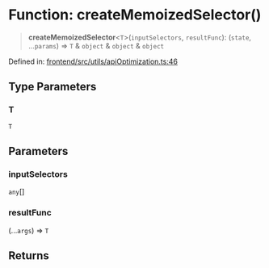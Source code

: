 # Function: createMemoizedSelector()

> **createMemoizedSelector**\<`T`\>(`inputSelectors`, `resultFunc`): (`state`, ...`params`) => `T` & `object` & `object` & `object`

Defined in: [frontend/src/utils/apiOptimization.ts:46](https://github.com/lsendel/sass/blob/ca8b2b87627589617e0de57047e1f50d53e78078/frontend/src/utils/apiOptimization.ts#L46)

## Type Parameters

### T

`T`

## Parameters

### inputSelectors

`any`[]

### resultFunc

(...`args`) => `T`

## Returns
